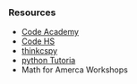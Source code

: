 ### Resources
* [Code Academy](https://www.codecademy.com/)
* [Code HS](https://codehs.com/)
* [thinkcspy](https://runestone.academy/ns/books/published/thinkcspy/index.html)
* [python Tutoria](https://www.w3schools.com/python/)
* Math for Amerca Workshops
